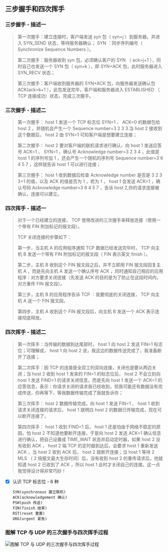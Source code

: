 ﻿## 三步握手和四次挥手  
  
### 三步握手 - 描述一  
  
> 第一次握手：建立连接时，客户端发送 syn 包（ syn=j ）到服务器，并进入 SYN_SEND 状态，等待服务器确认； SYN ：同步序列编号（ Synchronize Sequence Numbers ）。  
>  
> 第二次握手：服务器收到 syn 包，必须确认客户的 SYN （ ack=j+1 ），同时自己也发送一个 SYN 包（ syn=k ），即 SYN+ACK 包，此时服务器进入 SYN_RECV 状态；  
>  
> 第三次握手：客户端收到服务器的 SYN+ACK 包，向服务器发送确认包 ACK(ack=k+1 ），此包发送完毕，客户端和服务器进入 ESTABLISHED （ TCP 连接成功）状态，完成三次握手。  
  
### 三次握手 - 描述二  
  
> 第一次握手： host 1 发送一个 TCP 标志位 SYN=1 、 ACK=0 的数据包给 host 2 ，并随机会产生一个 Sequence number=3 2 3 3.当 host 2 接收到这个数据后， host 2 由 SYN=1 可知客户端是想要建立连接；  
>  
> 第二次握手： host 2 要对客户端的联机请求进行确认，向 host 1 发送应答号 ACK=1 、 SYN=1 ，确认号 Acknowledge number=3 2 3 4 ，此值是 host 1 的序列号加 1 ，还会产生一个随机的序列号 Sequence number=3 6 4 5 7 ，这样就告诉 host 1 可以进行连接；  
>  
> 第三次握手： host 1 收到数据后检查 Acknowledge number 是否是 3 2 3 3+1 的值，以及 ACK 的值是否为 1 ，若为 1 ， host 1 会发送 ACK=1 ，确认号码 Acknowledge number=3 6 4 5 7 ，告诉 host 2,你的请求连接被确认，连接可以建立。 
  
### 四次挥手 - 描述一  
  
> 对于一个已经建立的连接， TCP 使用改进的三次握手来释放连接（使用一个带有 FIN 附加标记的报文段）。
>
> TCP 关闭连接的步骤如下：  
>  
> 第一步，当主机 A 的应用程序通知 TCP 数据已经发送完毕时， TCP 向主机 B 发送一个带有 FIN 附加标记的报文段（ FIN 表示英文 finish ）。  
>  
> 第二步，主机 B 收到这个 FIN 报文段之后，并不立即用 FIN 报文段回复主机 A ，而是先向主机 A 发送一个确认序号 ACK ，同时通知自己相应的应用程序：对方要求关闭连接（先发送 ACK 的目的是为了防止在这段时间内，对方重传 FIN 报文段）。  
>  
> 第三步，主机 B 的应用程序告诉 TCP ：我要彻底的关闭连接， TCP 向主机 A 送一个 FIN 报文段。  
>  
> 第四步，主机 A 收到这个 FIN 报文段后，向主机 B 发送一个 ACK 表示连接彻底释放。  

### 四次挥手  - 描述二  
  
> 第一次挥手：当传输的数据到达尾部时， host 1 向 host 2 发送 FIN=1 标志位；可理解成， host 1 向 host 2 说，我这边的数据传送完成了，我准备断开了连接；  
>  
> 第二次挥手：因 TCP 的连接是全双工的双向连接，关闭也是要从两边关闭；当 host 2 收到 host 1 发来的 FIN=1 的标志位后， host 2 不会立刻向 host 1 发送 FIND=1 的请求关闭信息，而是先向 host 1 发送一个 ACK=1 的应答信息，表示：你请求关闭的请求我已经收到，但我可能还有数据没有完成传送，你再等下，等我数据传输完成了我就告诉你；  
>  
> 第三次挥手： host 2 数据传输完成，向 host 1 发送 FIN=1 ， host 1 收到请求关闭连接的请求后， host 1 就明白 host 2 的数据已传输完成，现在可以断开连接了，  
>  
> 第四次挥手： host 1 收到 FIND=1 后， host 1 还是怕由于网络不稳定的原因，怕 host 2 不知道他要断开连接，于是向 host 2 发送 ACK=1 确认信息进行确认，把自己设置成 TIME_WAIT 状态并启动定时器，如果 host 2 没有收到 ACK ， host 2 端 TCP 的定时器到达后，会要求 host 1 重新发送 ACK ，当 host 2 收到 ACK 后， host 2 就断开连接；当 host 1 等待 2 MLS （ 2 倍报文最大生存时间）后，没有收到 host 2 的重传请求后，他就知道 host 2 已收到了 ACK ，所以 host 1 此时才关闭自己的连接。这一点我觉得设计得非常巧妙！

- [x] 认识 TCP 标志位 - 6 种  
  
    `SYN(synchronous 建立联机)`  
    `ACK(acknowledgement 确认)`  
    `PSH(push 传送)`  
    `FIN(finish 结束)`  
    `RST(reset 重置)`  
    `URG(urgent 紧急)`  
  
### 图解 TCP 与 UDP 的三次握手与四次挥手过程  
![图解 TCP 与 UDP 的三次握手与四次挥手过程][1]  
  
  [1]: https://github.com/jtleon/notes/blob/master/source/tcp.png  
